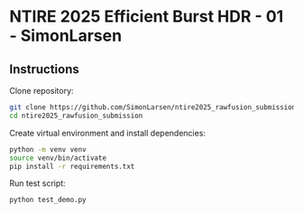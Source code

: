 NTIRE 2025 Efficient Burst HDR - 01 - SimonLarsen
=================================================

## Instructions

Clone repository:
```sh
git clone https://github.com/SimonLarsen/ntire2025_rawfusion_submission.git
cd ntire2025_rawfusion_submission
```

Create virtual environment and install dependencies:
```sh
python -m venv venv
source venv/bin/activate
pip install -r requirements.txt
```

Run test script:
```sh
python test_demo.py
```
